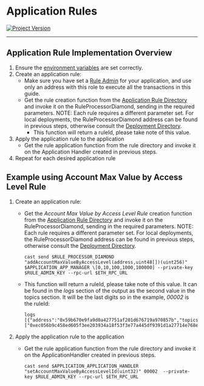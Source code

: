 # Application Rules
[![Project Version][version-image]][version-url]

---

## Application Rule Implementation Overview
1.  Ensure the [environment variables][environment-url] are set correctly.
2.  Create an application rule:
    - Make sure you have set a [Rule Admin][admin-config] for your application, and use only an address with this role to execute all the transactions in this guide.
    -  Get the rule creation function from the [Application Rule Directory][appRuleDirectory-url] and invoke it on the RuleProcessorDiamond, sending in the required parameters. NOTE: Each rule requires a different parameter set. For local deployments, the RuleProcessorDiamond address can be found in previous steps, otherwise consult the [Deployment Directory][deploymentDirectory-url]. 
       -  This function will return a ruleId, please take note of this value.
3.  Apply the application rule to the application
    -  Get the rule application function from the rule directory and invoke it on the Application Handler created in previous steps.
4.  Repeat for each desired application rule

## Example using Account Max Value by Access Level Rule
1.  Create an application rule:
    -  Get the _Account Max Value by Access Level Rule_ creation function from the [Application Rule Directory][appRuleDirectory-url] and invoke it on the RuleProcessorDiamond, sending in the required parameters. NOTE: Each rule requires a different parameter set. For local deployments, the RuleProcessorDiamond address can be found in previous steps, otherwise consult the [Deployment Directory][deploymentDirectory-url]. 

        ````
        cast send $RULE_PROCESSOR_DIAMOND "addAccountMaxValueByAccessLevel(address,uint48[])(uint256)" $APPLICATION_APP_MANAGER \[0,10,100,1000,100000] --private-key $RULE_ADMIN_KEY --rpc-url $ETH_RPC_URL 
        ````

    -  This function will return a ruleId, please take note of this value. It can be found in the _logs_ section of the output as the second value in the topics section. It will be the last digits so in the example, _00002_ is the ruleId:
        ````
        logs                    [{"address":"0x59b670e9fa9d0a427751af201d676719a970857b","topics":["0xec056b9c458ed605f3ee203934a18f53f3e77a445df9391d1a27714e768ee121","0x0000000000000000000000000000000000000000000000000000000000000002","0x15f03dd9ceacb82e23807f5bd2f3d03abada7618f21e6222f38058a940e56ba0"],"data":"0x000000000000000000000000000000000000000000000000000000006446aeff","blockHash":"0x5dd332896a9db8bc0e74e5d095bbf1b0aa2a53e068cffc77d5761d95e15069a9","blockNumber":"0x16","transactionHash":"0x763eb5e6ee7712804fd5ca4b7c467f7f71f2fd7543237676ee5ac1a6bea3daf6","transactionIndex":"0x0","logIndex":"0x0","transactionLogIndex":"0x0","removed":false}]
        ````

2.  Apply the application rule to the application
    -  Get the rule application function from the rule directory and invoke it on the ApplicationHandler created in previous steps.
        ````
        cast send $APPLICATION_APPLICATION_HANDLER "setAccountMaxValueByAccessLevelId(uint32)" 00002  --private-key $RULE_ADMIN_KEY --rpc-url $ETH_RPC_URL
        ````



<!-- These are the body links -->
[deploymentDirectory-url]: ../deployment/DEPLOYMENT-DIRECTORY.md
[appRuleDirectory-url]: ./README.md
[environment-url]: ../deployment/SET-ENVIRONMENT.md


<!-- These are the header links -->
[version-image]: https://img.shields.io/badge/Version-1.1.0-brightgreen?style=for-the-badge&logo=appveyor
[version-url]: https://github.com/thrackle-io/Tron
[admin-config]: ../permissions/ADMIN-ROLES.md#rule-admin